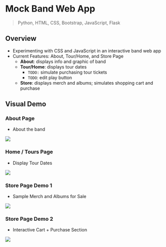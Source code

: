 # Mock Band Web App

> Python, HTML, CSS, Bootstrap, JavaScript, Flask

## Overview
* Experimenting with CSS and JavaScript in an interactive band web app
* Current Features: About, Tour/Home, and Store Page
  * __About__: displays info and graphic of band
  * __Tour/Home__: displays tour dates
    * ``TODO:`` simulate purchasing tour tickets
    * ```TODO```: edit play button
  * __Store__: displays merch and albums; simulates shopping cart and purchase

## Visual Demo

### About Page
* About the band 
<img src="https://github.com/jschhie/band-web-app/blob/main/demos/about1.png">

### Home / Tours Page
* Display Tour Dates
<img src="https://github.com/jschhie/band-web-app/blob/main/demos/home1.png">

### Store Page Demo 1
* Sample Merch and Albums for Sale
<img src="https://github.com/jschhie/band-web-app/blob/main/demos/store1.png">


### Store Page Demo 2
* Interactive Cart + Purchase Section
<img src="https://github.com/jschhie/band-web-app/blob/main/demos/purchase1.png">
